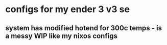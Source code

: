 # configs for my ender 3 v3 se
## system has modified hotend for 300c temps - is a messy WIP like my nixos configs